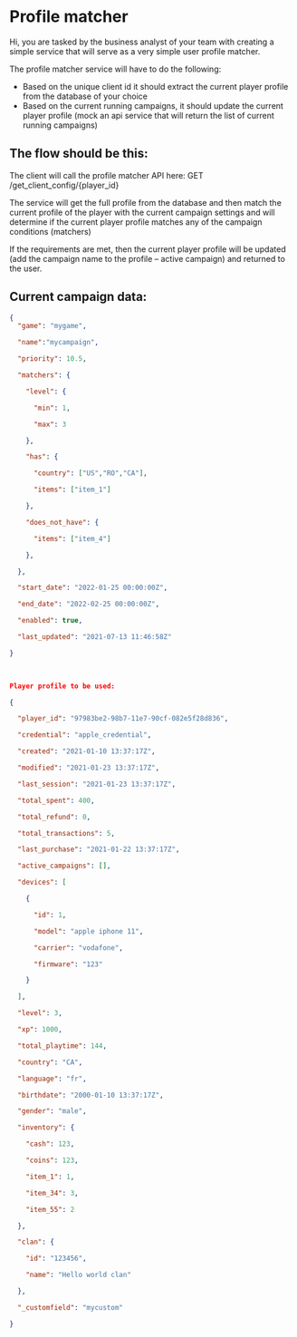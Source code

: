 # Profile matcher

Hi, you are tasked by the business analyst of your team with creating a simple service that will serve as a very simple user profile matcher. 

The profile matcher service will have to do the following:
- Based on the unique client id it should extract the current player profile from the database of your choice
- Based on the current running campaigns, it should update the current player profile (mock an api service that will return the list of current running campaigns)
 

## The flow should be this:

The client will call the profile matcher API here: GET /get_client_config/{player_id}

The service will get the full profile from the database and then match the current profile of the player with the current campaign settings and will determine if the current player profile matches any of the campaign conditions (matchers)

If the requirements are met, then the current player profile will be updated (add the campaign name to the profile – active campaign) and returned to the user.

## Current campaign data:

```json
{
  "game": "mygame",

  "name":"mycampaign",

  "priority": 10.5,

  "matchers": {

    "level": {

      "min": 1,

      "max": 3

    },

    "has": {

      "country": ["US","RO","CA"],

      "items": ["item_1"]

    },

    "does_not_have": {

      "items": ["item_4"]

    },

  },

  "start_date": "2022-01-25 00:00:00Z",

  "end_date": "2022-02-25 00:00:00Z",

  "enabled": true,

  "last_updated": "2021-07-13 11:46:58Z"

}

 

Player profile to be used:

{

  "player_id": "97983be2-98b7-11e7-90cf-082e5f28d836",

  "credential": "apple_credential",

  "created": "2021-01-10 13:37:17Z",

  "modified": "2021-01-23 13:37:17Z",

  "last_session": "2021-01-23 13:37:17Z",

  "total_spent": 400,

  "total_refund": 0,

  "total_transactions": 5,

  "last_purchase": "2021-01-22 13:37:17Z",

  "active_campaigns": [],

  "devices": [

    {

      "id": 1,

      "model": "apple iphone 11",

      "carrier": "vodafone",

      "firmware": "123"

    }

  ],

  "level": 3,

  "xp": 1000,

  "total_playtime": 144,

  "country": "CA",

  "language": "fr",

  "birthdate": "2000-01-10 13:37:17Z",

  "gender": "male",

  "inventory": {

    "cash": 123,

    "coins": 123,

    "item_1": 1,

    "item_34": 3,

    "item_55": 2

  },

  "clan": {

    "id": "123456",

    "name": "Hello world clan"

  },

  "_customfield": "mycustom"

}
```